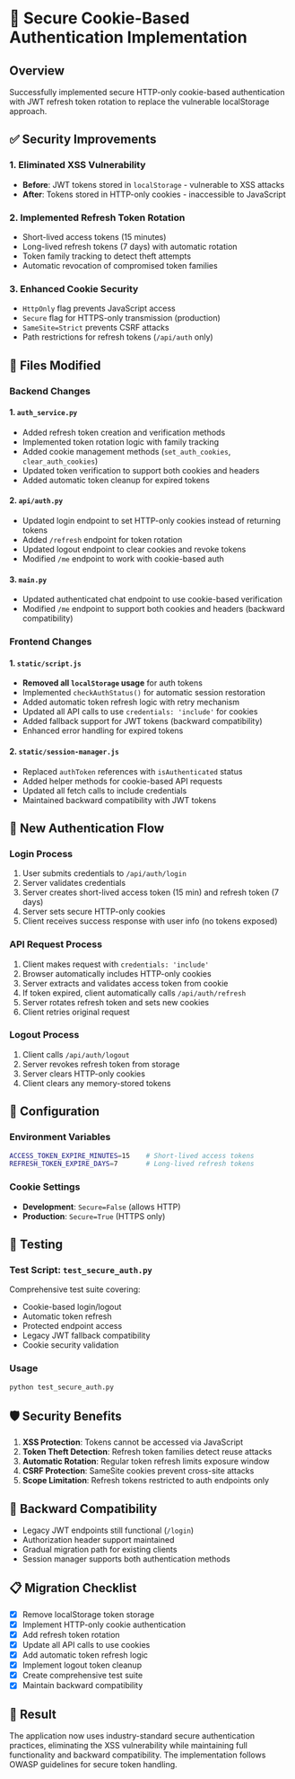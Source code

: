 # 🔐 Secure Cookie-Based Authentication Implementation

## Overview
Successfully implemented secure HTTP-only cookie-based authentication with JWT refresh token rotation to replace the vulnerable localStorage approach.

## ✅ Security Improvements

### 1. **Eliminated XSS Vulnerability**
- **Before**: JWT tokens stored in `localStorage` - vulnerable to XSS attacks
- **After**: Tokens stored in HTTP-only cookies - inaccessible to JavaScript

### 2. **Implemented Refresh Token Rotation**
- Short-lived access tokens (15 minutes)
- Long-lived refresh tokens (7 days) with automatic rotation
- Token family tracking to detect theft attempts
- Automatic revocation of compromised token families

### 3. **Enhanced Cookie Security**
- `HttpOnly` flag prevents JavaScript access
- `Secure` flag for HTTPS-only transmission (production)
- `SameSite=Strict` prevents CSRF attacks
- Path restrictions for refresh tokens (`/api/auth` only)

## 📁 Files Modified

### Backend Changes

#### 1. `auth_service.py`
- Added refresh token creation and verification methods
- Implemented token rotation logic with family tracking
- Added cookie management methods (`set_auth_cookies`, `clear_auth_cookies`)
- Updated token verification to support both cookies and headers
- Added automatic token cleanup for expired tokens

#### 2. `api/auth.py`
- Updated login endpoint to set HTTP-only cookies instead of returning tokens
- Added `/refresh` endpoint for token rotation
- Updated logout endpoint to clear cookies and revoke tokens
- Modified `/me` endpoint to work with cookie-based auth

#### 3. `main.py`
- Updated authenticated chat endpoint to use cookie-based verification
- Modified `/me` endpoint to support both cookies and headers (backward compatibility)

### Frontend Changes

#### 1. `static/script.js`
- **Removed all `localStorage` usage** for auth tokens
- Implemented `checkAuthStatus()` for automatic session restoration
- Added automatic token refresh logic with retry mechanism
- Updated all API calls to use `credentials: 'include'` for cookies
- Added fallback support for JWT tokens (backward compatibility)
- Enhanced error handling for expired tokens

#### 2. `static/session-manager.js`
- Replaced `authToken` references with `isAuthenticated` status
- Added helper methods for cookie-based API requests
- Updated all fetch calls to include credentials
- Maintained backward compatibility with JWT tokens

## 🚀 New Authentication Flow

### Login Process
1. User submits credentials to `/api/auth/login`
2. Server validates credentials
3. Server creates short-lived access token (15 min) and refresh token (7 days)
4. Server sets secure HTTP-only cookies
5. Client receives success response with user info (no tokens exposed)

### API Request Process
1. Client makes request with `credentials: 'include'`
2. Browser automatically includes HTTP-only cookies
3. Server extracts and validates access token from cookie
4. If token expired, client automatically calls `/api/auth/refresh`
5. Server rotates refresh token and sets new cookies
6. Client retries original request

### Logout Process
1. Client calls `/api/auth/logout`
2. Server revokes refresh token from storage
3. Server clears HTTP-only cookies
4. Client clears any memory-stored tokens

## 🔧 Configuration

### Environment Variables
```bash
ACCESS_TOKEN_EXPIRE_MINUTES=15    # Short-lived access tokens
REFRESH_TOKEN_EXPIRE_DAYS=7       # Long-lived refresh tokens
```

### Cookie Settings
- **Development**: `Secure=False` (allows HTTP)
- **Production**: `Secure=True` (HTTPS only)

## 🧪 Testing

### Test Script: `test_secure_auth.py`
Comprehensive test suite covering:
- Cookie-based login/logout
- Automatic token refresh
- Protected endpoint access
- Legacy JWT fallback compatibility
- Cookie security validation

### Usage
```bash
python test_secure_auth.py
```

## 🛡️ Security Benefits

1. **XSS Protection**: Tokens cannot be accessed via JavaScript
2. **Token Theft Detection**: Refresh token families detect reuse attacks
3. **Automatic Rotation**: Regular token refresh limits exposure window
4. **CSRF Protection**: SameSite cookies prevent cross-site attacks
5. **Scope Limitation**: Refresh tokens restricted to auth endpoints only

## 🔄 Backward Compatibility

- Legacy JWT endpoints still functional (`/login`)
- Authorization header support maintained
- Gradual migration path for existing clients
- Session manager supports both authentication methods

## 📋 Migration Checklist

- [x] Remove localStorage token storage
- [x] Implement HTTP-only cookie authentication
- [x] Add refresh token rotation
- [x] Update all API calls to use cookies
- [x] Add automatic token refresh logic
- [x] Implement logout token cleanup
- [x] Create comprehensive test suite
- [x] Maintain backward compatibility

## 🎯 Result

The application now uses industry-standard secure authentication practices, eliminating the XSS vulnerability while maintaining full functionality and backward compatibility. The implementation follows OWASP guidelines for secure token handling.
